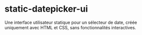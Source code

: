 # static-datepicker-ui
Une interface utilisateur statique pour un sélecteur de date, créée uniquement avec HTML et CSS, sans fonctionnalités interactives.
